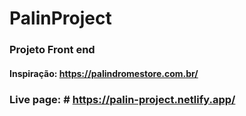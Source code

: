 # PalinProject
 
### Projeto Front end
#### Inspiração: https://palindromestore.com.br/

### Live page: # https://palin-project.netlify.app/ 
